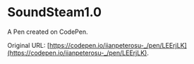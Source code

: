 # SoundSteam1.0

A Pen created on CodePen.

Original URL: [https://codepen.io/iianpeterosu-_/pen/LEErjLK](https://codepen.io/iianpeterosu-_/pen/LEErjLK).

